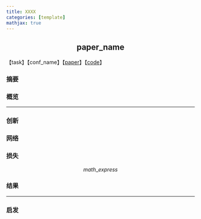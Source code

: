 ```yaml
---
title: XXXX
categories: [template]
mathjax: true
---
```


<h2><center> paper_name </center></h2>

【task】【conf_name】【[paper]()】【[code]()】

### 摘要



### 概览



<!-- more -->

----

### 创新

### 网络

### 损失

$$
math\_express
$$

### 结果

----

### 启发



